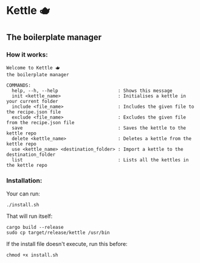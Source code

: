 # Kettle 🫖
## The boilerplate manager

### How it works:

```
Welcome to Kettle 🫖
the boilerplate manager

COMMANDS:
  help, --h, --help                      : Shows this message
  init <kettle_name>                     : Initialises a kettle in your current folder
  include <file_name>                    : Includes the given file to the recipe.json file
  exclude <file_name>                    : Excludes the given file from the recipe.json file
  save                                   : Saves the kettle to the kettle repo
  delete <kettle_name>                   : Deletes a kettle from the kettle repo
  use <kettle_name> <destination_folder> : Import a kettle to the destination_folder
  list                                   : Lists all the kettles in the kettle repo
```

### Installation:

Your can run:
```
./install.sh
```
That will run itself:
```
cargo build --release
sudo cp target/release/kettle /usr/bin
```

If the install file doesn't execute, run this before:
```
chmod +x install.sh
```
